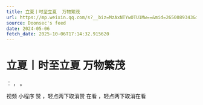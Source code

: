 ```yaml
---
title: 立夏丨时至立夏  万物繁茂
url: https://mp.weixin.qq.com/s?__biz=MzAxNTYwOTU1Mw==&mid=2650089343&idx=1&sn=8d97c18fa44040d3b1e45bbe1358abc9
source: Doonsec's feed
date: 2024-05-06
fetch_date: 2025-10-06T17:14:32.915620
---
```


# 立夏丨时至立夏  万物繁茂

：
，
。

视频
小程序
赞
，轻点两下取消赞
在看
，轻点两下取消在看